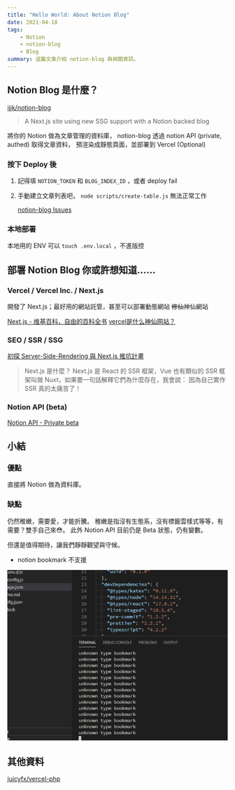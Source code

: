 ```yaml
---
title: "Hello World: About Notion Blog"
date: 2021-04-18
tags:
    - Notion
    - notion-blog
    - Blog    
summary: 這篇文章介紹 notion-blog 與相關資訊。
---
```


## Notion Blog 是什麼？

[ijjk/notion-blog](https://github.com/ijjk/notion-blog)

> A Next.js site using new SSG support with a Notion backed blog

將你的 Notion 做為文章管理的資料庫，
notion-blog 透過 notion API (private, authed) 取得文章資料，
預渲染成靜態頁面，並部署到 Vercel (Optional)

### 按下 Deploy 後

1. 記得填 `NOTION_TOKEN` 和 `BLOG_INDEX_ID` ，或者 deploy fail
2. 手動建立文章列表吧， `node scripts/create-table.js` 無法正常工作

    [notion-blog Issues](https://github.com/ijjk/notion-blog/issues?q=is:issue+is:open+create-table)

### 本地部署

本地用的 ENV 可以 `touch .env.local` ，不進版控

## 部署 Notion Blog 你或許想知道……

### Vercel / Vercel Inc. / Next.js

開發了 Next.js；最好用的網站託管，甚至可以部署動態網站
~~修仙~~神仙網站

[Next.js - 维基百科，自由的百科全书](https://zh.wikipedia.org/wiki/Next.js)
[vercel是什么神仙网站？](https://zhuanlan.zhihu.com/p/347990778)

### SEO / SSR / SSG

[初探 Server-Side-Rendering 與 Next.js 推坑計畫](https://medium.com/starbugs/%E5%88%9D%E6%8E%A2-server-side-rendering-%E8%88%87-next-js-%E6%8E%A8%E5%9D%91%E8%A8%88%E7%95%AB-d7a9fb48a964)

> Next.js 是什麼？
Next.js 是 React 的 SSR 框架，Vue 也有類似的 SSR 框架叫做 Nuxt，如果要一句話解釋它們為什麼存在，我會說：
因為自己實作 SSR 真的太痛苦了！

### Notion API (beta)

[Notion API - Private beta](https://www.notion.so/api-beta)

## 小結

### 優點

直接將 Notion 做為資料庫。

### 缺點

仍然稚嫩，需要愛，才能折騰。
稚嫩是指沒有生態系，沒有標籤雲樣式等等，有需要？雙手自己來😳。
此外 Notion API 目前仍是 Beta 狀態，仍有變數。

但還是值得期待，讓我們靜靜觀望與守候。

- notion bookmark 不支援

![Bookmark not supported](../assets/images/2021-04-18-hello-notion-blog-bookmark-not-supported.png)

## 其他資料

[juicyfx/vercel-php](https://github.com/juicyfx/vercel-php)